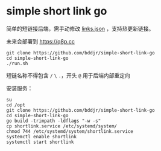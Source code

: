 # simple short link go

简单的短链接后端，需手动修改 [links.json](links.json) ，支持热更新链接。

未来会部署到 https://q8p.cc

```
git clone https://github.com/bddjr/simple-short-link-go
cd simple-short-link-go
./run.sh
```

短链名称不得包含 `/` `\` `.`，开头 `@` 用于后端内部重定向

安装服务：

```
su
cd /opt
git clone https://github.com/bddjr/simple-short-link-go
cd simple-short-link-go
go build -trimpath -ldflags "-w -s"
cp shortlink.service /etc/systemd/system/
chmod 744 /etc/systemd/system/shortlink.service
systemctl enable shortlink
systemctl start shortlink
```
